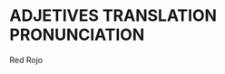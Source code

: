 
# ADJETIVES                 TRANSLATION                 PRONUNCIATION    

Red                         Rojo
